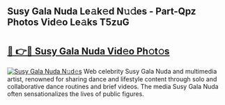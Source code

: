 ## Susy Gala Nuda Le𝚊k𝚎d N𝚞𝚍es - Part-Qpz Photos Vid𝚎o Le𝚊ks T5zuG

# <h2><a href="http://fbb8c8t.evod.top/?m=Susy+Gala+Nuda">🔗 👉🔴 Susy Gala Nuda Vid𝚎o Ph𝚘t𝚘s</a></h2>

[![Susy Gala Nuda N𝚞d𝚎s](https://i.imgur.com/8V9OHl7.gif)](http://fbb8c8t.evod.top/?m=Susy+Gala+Nuda)
Web celebrity Susy Gala Nuda and multimedia artist, renowned for sharing dance and lifestyle content through solo and collaborative dance routines and brief videos. The media Susy Gala Nuda often sensationalizes the lives of public figures. 
